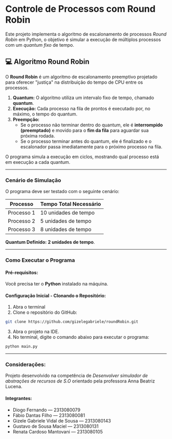 # Controle de Processos com Round Robin  

Este projeto implementa o algoritmo de escalonamento de processos *Round Robin* em Python, o objetivo é simular a execução de múltiplos processos com um *quantum fixo* de tempo.  

## 💻 Algoritmo Round Robin  

O **Round Robin** é um algoritmo de escalonamento preemptivo projetado para oferecer "justiça" na distribuição do tempo de CPU entre os processos.  

1. **Quantum:** O algoritmo utiliza um intervalo fixo de tempo, chamado **quantum**.  
2. **Execução:** Cada processo na fila de prontos é executado por, no máximo, o tempo do quantum.  
3. **Preempção:**  
   - Se o processo não terminar dentro do quantum, ele é **interrompido (preemptado)** e movido para o **fim da fila** para aguardar sua próxima rodada.  
   - Se o processo terminar antes do quantum, ele é finalizado e o escalonador passa imediatamente para o próximo processo na fila.  

O programa simula a execução em ciclos, mostrando qual processo está em execução a cada quantum.  

---
### Cenário de Simulação

O programa deve ser testado com o seguinte cenário:  

| Processo   | Tempo Total Necessário               |
|------------|--------------------------------------|
| Processo 1 | 10 unidades de tempo                 |
| Processo 2 | 5 unidades de tempo                  |
| Processo 3 | 8 unidades de tempo                  |  

**Quantum Definido:** **2 unidades de tempo**.  

---

### Como Executar o Programa  

#### Pré-requisitos:

Você precisa ter o **Python** instalado na máquina.  

#### Configuração Inicial - Clonando o Repositório:

1.  Abra o terminal 
2.  Clone o repositório do GitHub:

```bash
git clone https://github.com/gizelegabriele/roundRobin.git
```
3. Abra o projeto na IDE.
4. No terminal, digite o comando abaixo para executar o programa:
```bash
python main.py
```  
--- 
###  Considerações:

Projeto desenvolvido na competência de *Desenvolver simulador de abstrações de recursos de S.O* orientado pela professora Anna Beatriz Lucena.

#### Integrantes:

- Diogo Fernando — 2313080079  
- Fábio Dantas Filho — 2313080081  
- Gizele Gabriele Vidal de Sousa — 2313080143  
- Gustavo de Sousa Maciel — 2313080131  
- Renata Cardoso Mantovani — 2313080105  
